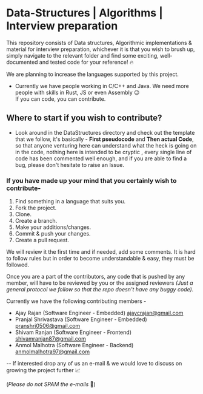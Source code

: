 # Data-Structures | Algorithms | Interview preparation


This repository consists of Data structures, Algorithmic implementations & material for interview preparation, whichever it is that you wish to brush up, simply navigate to the relevant folder and find some exciting, well-documented and tested code for your reference! 🔥 

We are planning to increase the languages supported by this project.

- Currently we have people working in C/C++ and Java. We need more people with skills in Rust, JS or even Assembly 😉  
If you can code, you can contribute.

## Where to start if you wish to contribute? 
- Look around in the DataStructures directory and check out the template that we follow, it's basically - **First pseudocode** and **Then actual Code**, so that anyone venturing here can understand what the heck is going on in the code, nothing here is intended to be cryptic , every single line of code has been commented well enough, and if you are able to find a bug, please don't hesitate to raise an Issue.

### If you have made up your mind that you certainly wish to contribute-

1. Find something in a language that suits you.
2. Fork the project.
3. Clone.
4. Create a branch.
5. Make your additions/changes.
6. Commit & push your changes.
7. Create a pull request.

We will review it the first time and if needed, add some comments. It is hard to follow rules but in order to become understandable & easy, they must be followed.

Once you are a part of the contributors, any code that is pushed by any member, will have to be reviewed by you or the assigned reviewers 
*(Just a general protocol we follow so that the repo doesn't have any buggy code).* 

Currently we have the following contributing members -
- Ajay Rajan          (Software Engineer - Embedded)                      ajaycrajan@gmail.com
- Pranjal Shrivastava (Software Engineer - Embedded)                      pranshri0506@gmail.com
- Shivam Ranjan       (Software Engineer - Frontend)                      shivamranjan87@gmail.com
- Anmol Malhotra      (Software Engineer - Backend)                       anmolmalhotra97@gmail.com






-- If interested drop any of us an e-mail & we would love to discuss on growing the project further 📈

(*Please do not SPAM the e-mails* 🔪)
